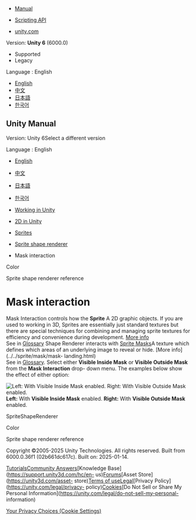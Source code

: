 [](https://docs.unity3d.com)

  * [Manual](../Manual/index.html)
  * [Scripting API](../ScriptReference/index.html)

  * [unity.com](https://unity.com/)

Version: **Unity 6** (6000.0)

  * Supported
  * Legacy

Language : English

  * [English](/Manual/sprite/shape-renderer/mask-interaction.html)
  * [中文](/cn/current/Manual/sprite/shape-renderer/mask-interaction.html)
  * [日本語](/ja/current/Manual/sprite/shape-renderer/mask-interaction.html)
  * [한국어](/kr/current/Manual/sprite/shape-renderer/mask-interaction.html)

[](https://docs.unity3d.com)

## Unity Manual

Version: Unity 6Select a different version

Language : English

  * [English](/Manual/sprite/shape-renderer/mask-interaction.html)
  * [中文](/cn/current/Manual/sprite/shape-renderer/mask-interaction.html)
  * [日本語](/ja/current/Manual/sprite/shape-renderer/mask-interaction.html)
  * [한국어](/kr/current/Manual/sprite/shape-renderer/mask-interaction.html)

  * [Working in Unity](../../working-in-unity.html)
  * [2D in Unity](../../Unity2D.html)
  * [Sprites](../../sprite/sprite-landing.html)
  * [Sprite shape renderer](../../sprite/shape-renderer/shape-renderer-landing.html)
  * Mask interaction

[](../../sprite/shape-renderer/color.html)

Color

[](../../sprite/shape-renderer/sprite-shape-renderer-reference.html)

Sprite shape renderer reference

# Mask interaction

Mask Interaction controls how the **Sprite** A 2D graphic objects. If you are
used to working in 3D, Sprites are essentially just standard textures but
there are special techniques for combining and managing sprite textures for
efficiency and convenience during development. [More
info](../../sprite/sprite-landing.html)  
See in [Glossary](../../Glossary.html#Sprite) Shape Renderer interacts with
[Sprite Masks](../mask/mask-landing.html)A texture which defines which areas
of an underlying image to reveal or hide. [More info](../../sprite/mask/mask-
landing.html)  
See in [Glossary](../../Glossary.html#SpriteMask). Select either **Visible
Inside Mask** or **Visible Outside Mask** from the **Mask Interaction** drop-
down menu. The examples below show the effect of either option:

![Left: With Visible Inside Mask enabled. Right: With Visible Outside Mask
enabled.](../../../uploads/Main/SSRenderer_masks.png) **Left:** With **Visible
Inside Mask** enabled. **Right:** With **Visible Outside Mask** enabled.

SpriteShapeRenderer

[](../../sprite/shape-renderer/color.html)

Color

[](../../sprite/shape-renderer/sprite-shape-renderer-reference.html)

Sprite shape renderer reference

Copyright ©2005-2025 Unity Technologies. All rights reserved. Built from
6000.0.36f1 (02b661dc617c). Built on: 2025-01-14.

[Tutorials](https://learn.unity.com/)[Community
Answers](https://answers.unity3d.com)[Knowledge
Base](https://support.unity3d.com/hc/en-
us)[Forums](https://forum.unity3d.com)[Asset Store](https://unity3d.com/asset-
store)[Terms of
use](https://docs.unity3d.com/Manual/TermsOfUse.html)[Legal](https://unity.com/legal)[Privacy
Policy](https://unity.com/legal/privacy-
policy)[Cookies](https://unity.com/legal/cookie-policy)[Do Not Sell or Share
My Personal Information](https://unity.com/legal/do-not-sell-my-personal-
information)

[Your Privacy Choices (Cookie Settings)](javascript:void\(0\);)

